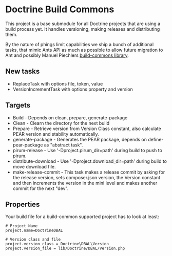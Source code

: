 # Doctrine Build Commons

This project is a base submodule for all Doctrine projects that are using
a build process yet. It handles versioning, making releases and distributing them.

By the nature of phings limit capabilities we ship a bunch of additional tasks, that mimic Ants API as much as possible to allow future migration to Ant and possibly Manuel Piechlers [build-commons library](http://github.com/manuelpichler/build-commons).

## New tasks

* ReplaceTask with options file, token, value
* VersionIncrementTask with options property and version

## Targets

* Build - Depends on clean, prepare, generate-package
* Clean - Clearn the directory for the next build
* Prepare - Retrieve version from Version Class constant, also calculate PEAR version and stability automatically.
* generate-package - Generates the PEAR package, depends on define-pear-package as "abstract task".
* pirum-release - Use '-Dproject.pirum_dir=path' during build to push to pirum.
* distribute-download - Use '-Dproject.download_dir=path' during build to move download file.
* make-release-commit - This task makes a release commit by asking for the release version, sets composer.json version, the Version constant and then increments the version in the mini level and makes another commit for the next "dev".

## Properties

Your build file for a build-common supported project has to look at least:

    # Project Name
    project.name=DoctrineDBAL

    # Version class and file
    project.version_class = Doctrine\DBAL\Version
    project.version_file = lib/Doctrine/DBAL/Version.php
